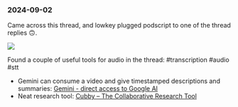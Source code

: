 ### 2024-09-02

Came across this thread, and lowkey plugged podscript to one of the thread replies 🙃.

![](https://x.com/sriramk/status/1830262299380289893)

Found a couple of useful tools for audio in the thread: #transcription #audio #stt 
 * Gemini can consume a video and give timestamped descriptions and summaries: [‎Gemini - direct access to Google AI](https://gemini.google.com/share/acc6d71406ee)
 * Neat research tool: [Cubby – The Collaborative Research Tool](https://cubby.nyc/)



